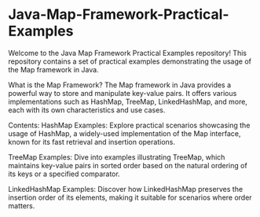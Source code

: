 # Java-Map-Framework-Practical-Examples
Welcome to the Java Map Framework Practical Examples repository! This repository contains a set of practical examples demonstrating the usage of the Map framework in Java.

What is the Map Framework?
The Map framework in Java provides a powerful way to store and manipulate key-value pairs. It offers various implementations such as HashMap, TreeMap, LinkedHashMap, and more, each with its own characteristics and use cases.

Contents:
HashMap Examples: Explore practical scenarios showcasing the usage of HashMap, a widely-used implementation of the Map interface, known for its fast retrieval and insertion operations.

TreeMap Examples: Dive into examples illustrating TreeMap, which maintains key-value pairs in sorted order based on the natural ordering of its keys or a specified comparator.

LinkedHashMap Examples: Discover how LinkedHashMap preserves the insertion order of its elements, making it suitable for scenarios where order matters.

